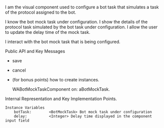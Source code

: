 I am the visual component used to configure a bot task that simulates a task of the protocol assigned to the bot.

I know the bot mock task under configuration.
I show the details of the protocol task simulated by the bot task under configuration.
I allow the user to update the delay time of the mock task.

I interact with the bot mock task that is being configured.

Public API and Key Messages

- save
- cancel
- (for bonus points) how to create instances.

   WABotMockTaskComponent on: aBotMockTask.
 
Internal Representation and Key Implementation Points.

	Instance Variables
		botTask:		<BotMockTask> Bot mock task under configuration
		delay:			<Integer> Delay time displayed in the component input field
